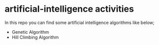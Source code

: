 # artificial-intelligence activities
  In this repo you can find some artificial intelligence algorithms like below;
*  Genetic Algorithm
*  Hill Climbing Algorithm





    
    
